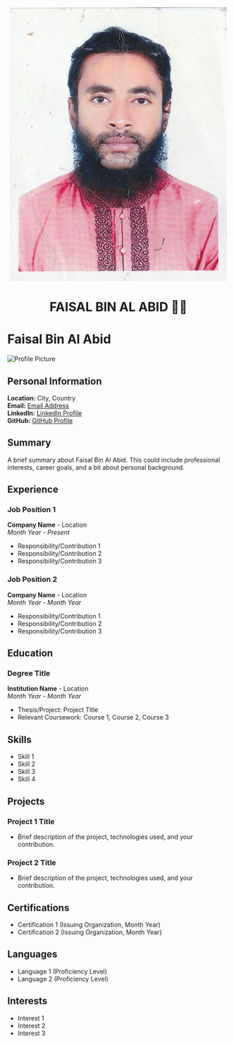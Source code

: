 


<div align="center"><img src="IMG_20240111_0001.jpg" /></div>
<h1 align="center">FAISAL BIN AL ABID  👨‍💻</h1>

# Faisal Bin Al Abid

![Profile Picture](URL_to_Profile_Picture)

## Personal Information

**Location:** City, Country  
**Email:** [Email Address](mailto:email@example.com)  
**LinkedIn:** [LinkedIn Profile](LinkedIn_URL)  
**GitHub:** [GitHub Profile](GitHub_URL)

## Summary

A brief summary about Faisal Bin Al Abid. This could include professional interests, career goals, and a bit about personal background.

## Experience

### Job Position 1
**Company Name** - Location  
*Month Year - Present*  
- Responsibility/Contribution 1  
- Responsibility/Contribution 2  
- Responsibility/Contribution 3  

### Job Position 2
**Company Name** - Location  
*Month Year - Month Year*  
- Responsibility/Contribution 1  
- Responsibility/Contribution 2  
- Responsibility/Contribution 3  

## Education

### Degree Title
**Institution Name** - Location  
*Month Year - Month Year*  
- Thesis/Project: Project Title  
- Relevant Coursework: Course 1, Course 2, Course 3  

## Skills

- Skill 1
- Skill 2
- Skill 3
- Skill 4

## Projects

### Project 1 Title
- Brief description of the project, technologies used, and your contribution.
  
### Project 2 Title
- Brief description of the project, technologies used, and your contribution.

## Certifications

- Certification 1 (Issuing Organization, Month Year)
- Certification 2 (Issuing Organization, Month Year)

## Languages

- Language 1 (Proficiency Level)
- Language 2 (Proficiency Level)

## Interests

- Interest 1
- Interest 2
- Interest 3
